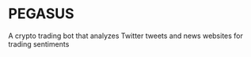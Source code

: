 # PEGASUS
A crypto trading bot that analyzes Twitter tweets and news websites for trading sentiments
